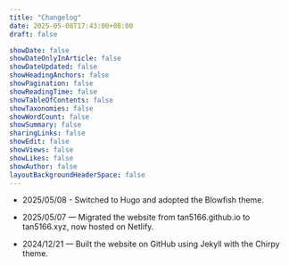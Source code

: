 ```yaml
---
title: "Changelog"
date: 2025-05-08T17:43:00+08:00
draft: false

showDate: false
showDateOnlyInArticle: false
showDateUpdated: false
showHeadingAnchors: false
showPagination: false
showReadingTime: false
showTableOfContents: false
showTaxonomies: false
showWordCount: false
showSummary: false
sharingLinks: false
showEdit: false
showViews: false
showLikes: false
showAuthor: false
layoutBackgroundHeaderSpace: false
---
```


- 2025/05/08 - Switched to Hugo and adopted the Blowfish theme.

- 2025/05/07 — Migrated the website from tan5166.github.io to tan5166.xyz, now hosted on Netlify.

- 2024/12/21 — Built the website on GitHub using Jekyll with the Chirpy theme.
